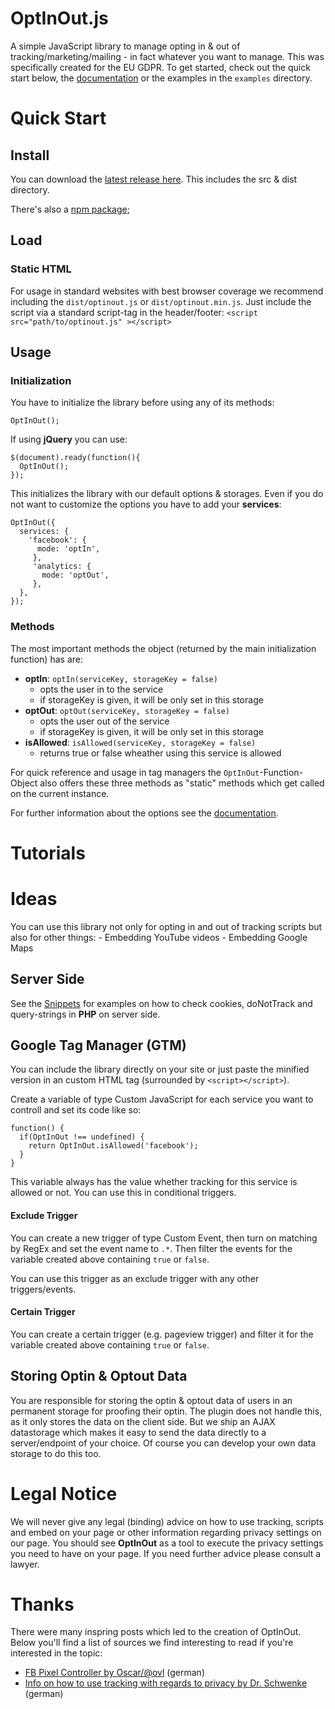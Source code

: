 # OptInOut.js

A simple JavaScript library to manage opting in & out of tracking/marketing/mailing - in fact whatever you want to manage. This was specifically created for the EU GDPR. 
To get started, check out the quick start below, the [documentation](DOCUMENTATION.md) or the examples in the `examples` directory.
# Quick Start
## Install
You can download the [latest release here](https://gitlab.com/optinout/optinout.js/-/jobs/artifacts/master/download?job=publish:artifacts).  This includes the src & dist directory. 

There's also a [npm package](https://www.npmjs.com/package/optinout.js);

## Load
### Static HTML
For usage in standard websites with best browser coverage we recommend including the `dist/optinout.js` or `dist/optinout.min.js`.
Just include the script via a standard script-tag in the header/footer: 
`<script src="path/to/optinout.js" ></script>`
## Usage
### Initialization
You have to initialize the library before using any of its methods: 

    OptInOut(); 
    
If using **jQuery** you can use: 

    $(document).ready(function(){
      OptInOut();
    });

This initializes the library with our default options & storages. Even if you do not want to customize the options you have to add your **services**: 

    OptInOut({
	  services: {
	    'facebook': {
	      mode: 'optIn',
		 }, 
		 'analytics: {
		   mode: 'optOut',
		 },
	  },
    });
### Methods
The most important methods the object (returned by the main initialization function) has are:

 - **optIn**: `optIn(serviceKey, storageKey = false)`
	- opts the user in to the service
	- if storageKey is given, it will be only set in this storage
 - **optOut**: `optOut(serviceKey, storageKey = false)`
	- opts the user out of the service
	- if storageKey is given, it will be only set in this storage
 - **isAllowed**: `isAllowed(serviceKey, storageKey = false)`
	- returns true or false wheather using this service is allowed

For quick reference and usage in tag managers the `OptInOut`-Function-Object also offers these three methods as "static" methods which get called on the current instance.

For further information about the options see the [documentation](Documentation.md).

# Tutorials
# Ideas 
You can use this library not only for opting in and out of tracking scripts but also for other things: 
	- Embedding YouTube videos
	- Embedding Google Maps
 
## Server Side
See the [Snippets](https://gitlab.com/optinout/optinout.js/snippets) for examples on how to check cookies, doNotTrack and query-strings in **PHP** on server side.

## Google Tag Manager (GTM)
You can include the library directly on your site or just paste the minified version in an custom HTML tag (surrounded by `<script></script>`).

Create a variable of type Custom JavaScript for each service you want to controll and set its code like so: 
```
function() {
  if(OptInOut !== undefined) {
    return OptInOut.isAllowed('facebook');
  }
}
```
This variable always has the value whether tracking for this service is allowed or not. You can use this in conditional triggers.

#### Exclude Trigger
You can create a new trigger of type Custom Event, then turn on matching by RegEx and set the event name to `.*`. Then filter the events for the variable created above containing `true` or `false`.

You can use this trigger as an exclude trigger with any other triggers/events.

#### Certain Trigger
You can create a certain trigger (e.g. pageview trigger) and filter it for the variable created above containing `true` or `false`.

## Storing Optin & Optout Data
You are responsible for storing the optin & optout data of users in an permanent storage for proofing their optin. The plugin does not handle this, as it only stores the data on the client side. But we ship an AJAX datastorage which makes it easy to send the data directly to a server/endpoint of your choice. Of course you can develop your own data storage to do this too.

# Legal Notice
We will never give any legal (binding) advice on how to use tracking, scripts and embed on your page or other information regarding privacy settings on our page.
You should see **OptInOut** as a tool to execute the privacy settings you need to have on your page. If you need further advice please consult a lawyer.

# Thanks
There were many inspring posts which led to the creation of OptInOut. Below you'll find a list of sources we find interesting to read if you're interested in the topic: 
- [FB Pixel Controller by Oscar/@ovl](https://medium.com/@ovl/facebook-pixel-und-datenschutz-24d9edceacff) (german)
- [Info on how to use tracking with regards to privacy by Dr. Schwenke](https://drschwenke.de/facebook-pixel-voraussetzungen-fuer-einen-rechtssicheren-einsatz/) (german)  